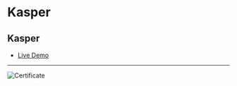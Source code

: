 # Kasper


## Kasper
- [Live Demo](https://badr138.github.io/Kasper/)<br/>

---------
![Certificate](https://drive.google.com/file/d/1LDOjhvTA0ByGY0RDI-BHwWQrgNyD5Ipa/view?usp=sharing)
